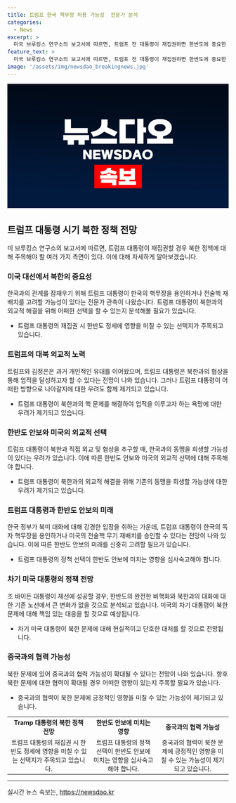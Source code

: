 ```yaml
---
title: 트럼프 한국 핵무장 허용 가능성  전문가 분석
categories:
  - News
excerpt: >
  미국 브루킹스 연구소의 보고서에 따르면, 트럼프 전 대통령이 재집권하면 한반도에 중요한 변화가 올 수 있다. 북한과의 관계에서 핵무장을 옹호하거나 핵무기를 재배치할 가능성이 제기되었으며, 이는 한국과 미국의 관계에도 영향을 미칠 것으로 보인다. 또한, 바이든 대통령의 2기가 현상 유지될 경우에도 북한과의 대화에 변화가 없을 것으로 전망되었다. 북중러 협력으로 인해 한반도 상황이 더욱 불안해지고 있는 가운데, 미국의 차기 대통령은 단호한 대처와 동맹의 강화를 통해 북한 문제에 대처해야 할 것으로 강조되었다.
feature_text: >
  미국 브루킹스 연구소의 보고서에 따르면, 트럼프 전 대통령이 재집권하면 한반도에 중요한 변화가 올 수 있다. 북한과의 관계에서 핵무장을 옹호하거나 핵무기를 재배치할 가능성이 제기되었으며, 이는 한국과 미국의 관계에도 영향을 미칠 것으로 보인다. 또한, 바이든 대통령의 2기가 현상 유지될 경우에도 북한과의 대화에 변화가 없을 것으로 전망되었다. 북중러 협력으로 인해 한반도 상황이 더욱 불안해지고 있는 가운데, 미국의 차기 대통령은 단호한 대처와 동맹의 강화를 통해 북한 문제에 대처해야 할 것으로 강조되었다.
image: '/assets/img/newsdao_breakingnews.jpg'
---
```


<p><img src="/assets/img/newsdao_breakingnews.jpg" alt="firstkoreanews 속보" /></p>

<h2 data-ke-size="size26">트럼프 대통령 시기 북한 정책 전망</h2>

<p data-ke-size="size16">미 브루킹스 연구소의 보고서에 따르면, 트럼프 대통령이 재집권할 경우 북한 정책에 대해 주목해야 할 여러 가지 측면이 있다. 이에 대해 자세하게 알아보겠습니다.</p>

<h3>미국 대선에서 북한의 중요성</h3>

<p data-ke-size="size16">한국과의 관계를 잠재우기 위해 트럼프 대통령이 한국의 핵무장을 용인하거나 전술핵 재배치를 고려할 가능성이 있다는 전문가 관측이 나왔습니다. 트럼프 대통령이 북한과의 외교적 해결을 위해 어떠한 선택을 할 수 있는지 분석해볼 필요가 있습니다.</p>

<ul>
  <li>트럼프 대통령의 재집권 시 한반도 정세에 영향을 미칠 수 있는 선택지가 주목되고 있습니다.</li>
</ul>

<h3>트럼프의 대북 외교적 노력</h3>

<p data-ke-size="size16">트럼프와 김정은은 과거 개인적인 유대를 이어왔으며, 트럼프 대통령은 북한과의 협상을 통해 업적을 달성하고자 할 수 있다는 전망이 나와 있습니다. 그러나 트럼프 대통령이 어떠한 방향으로 나아갈지에 대한 우려도 함께 제기되고 있습니다.</p>

<ul>
  <li>트럼프 대통령이 북한과의 핵 문제를 해결하여 업적을 이루고자 하는 욕망에 대한 우려가 제기되고 있습니다.</li>
</ul>

<h3>한반도 안보와 미국의 외교적 선택</h3>

<p data-ke-size="size16">트럼프 대통령이 북한과 직접 외교 및 협상을 추구할 때, 한국과의 동맹을 희생할 가능성이 있다는 우려가 있습니다. 이에 따른 한반도 안보와 미국의 외교적 선택에 대해 주목해야 합니다.</p>

<ul>
  <li>트럼프 대통령이 북한과의 외교적 해결을 위해 기존의 동맹을 희생할 가능성에 대한 우려가 제기되고 있습니다.</li>
</ul>

<h3>트럼프 대통령과 한반도 안보의 미래</h3>

<p data-ke-size="size16">한국 정부가 북미 대화에 대해 강경한 입장을 취하는 가운데, 트럼프 대통령이 한국의 독자 핵무장을 용인하거나 미국의 전술핵 무기 재배치를 승인할 수 있다는 전망이 나와 있습니다. 이에 따른 한반도 안보의 미래를 신중히 고려할 필요가 있습니다.</p>

<ul>
  <li>트럼프 대통령의 정책 선택이 한반도 안보에 미치는 영향을 심사숙고해야 합니다.</li>
</ul>

<h3>차기 미국 대통령의 정책 전망</h3>

<p data-ke-size="size16">조 바이든 대통령이 재선에 성공할 경우, 한반도의 완전한 비핵화와 북한과의 대화에 대한 기존 노선에서 큰 변화가 없을 것으로 분석되고 있습니다. 미국의 차기 대통령이 북한 문제에 대해 책임 있는 대응을 할 것으로 예상됩니다.</p>

<ul>
  <li>차기 미국 대통령이 북한 문제에 대해 현실적이고 단호한 대처를 할 것으로 전망됩니다.</li>
</ul>

<h3>중국과의 협력 가능성</h3>

<p data-ke-size="size16">북한 문제에 있어 중국과의 협력 가능성이 확대될 수 있다는 전망이 나와 있습니다. 향후 북한 문제에 대한 협력이 확대될 경우 어떠한 영향이 있는지 주목할 필요가 있습니다.</p>

<ul>
  <li>중국과의 협력이 북한 문제에 긍정적인 영향을 미칠 수 있는 가능성이 제기되고 있습니다.</li>
</ul>

<table>
    <tr>
        <td style="text-align: center; height: 17px;"><b>Tramp 대통령의 북한 정책 전망</b></td>
        <td style="text-align: center; height: 17px;"><b>한반도 안보에 미치는 영향</b></td>
        <td style="text-align: center; height: 17px;"><b>중국과의 협력 가능성</b></td>
    </tr>
    <tr>
        <td style="text-align: center; height: 17px;">트럼프 대통령의 재집권 시 한반도 정세에 영향을 미칠 수 있는 선택지가 주목되고 있습니다.</td>
        <td style="text-align: center; height: 17px;">트럼프 대통령의 정책 선택이 한반도 안보에 미치는 영향을 심사숙고해야 합니다.</td>
        <td style="text-align: center; height: 17px;">중국과의 협력이 북한 문제에 긍정적인 영향을 미칠 수 있는 가능성이 제기되고 있습니다.</td>
    </tr>
</table>

<p><hr></p>
실시간 뉴스 속보는, <a href="https://newsdao.kr" rel="dofollow">https://newsdao.kr</a>


